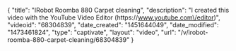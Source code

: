 {
    "title": "IRobot Roomba 880 Carpet cleaning",
    "description": "I created this video with the YouTube Video Editor (https:\/\/www.youtube.com\/editor)",
    "videoid": "68304839",
    "date_created": "1451644049",
    "date_modified": "1473461824",
    "type": "captivate",
    "layout": "video",
    "url": "\/v\/irobot-roomba-880-carpet-cleaning\/68304839"
}